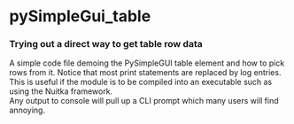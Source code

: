 # pySimpleGui_table
### Trying out a direct way to get table row data

A simple code file demoing the PySimpleGUI table element and how to pick rows from it.
Notice that most print statements are replaced by log entries. This is useful if the module is to be compiled into an executable such as using the Nuitka framework.  
Any output to console will pull up a CLI prompt which many users will find annoying.
